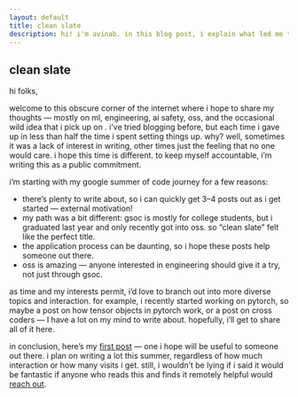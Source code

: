 ```yaml
---
layout: default
title: clean slate
description: hi! i'm avinab. in this blog post, i explain what led me to start writing. interpretability hehh...
---
```


## clean slate

hi folks,

welcome to this obscure corner of the internet where i hope to share my thoughts — mostly on ml, engineering, ai safety, oss, and the occasional wild idea that i pick up on . i’ve tried blogging before, but each time i gave up in less than half the time i spent setting things up. why? well, sometimes it was a lack of interest in writing, other times just the feeling that no one would care. i hope this time is different. to keep myself accountable, i’m writing this as a public commitment.

i’m starting with my google summer of code journey for a few reasons:

- there’s plenty to write about, so i can quickly get 3–4 posts out as i get started — external motivation!
- my path was a bit different: gsoc is mostly for college students, but i graduated last year and only recently got into oss. so “clean slate” felt like the perfect title.
- the application process can be daunting, so i hope these posts help someone out there.
- oss is amazing — anyone interested in engineering should give it a try, not just through gsoc.

as time and my interests permit, i’d love to branch out into more diverse topics and interaction. for example, i recently started working on pytorch, so maybe a post on how tensor objects in pytorch work, or a post on cross coders — I have a lot on my mind to write about. hopefully, i’ll get to share all of it here.

in conclusion, here’s my [first post](/writing/gsoc-selection) — one i hope will be useful to someone out there. i plan on writing a lot this summer, regardless of how much interaction or how many visits i get. still, i wouldn’t be lying if i said it would be fantastic if anyone who reads this and finds it remotely helpful would [reach out](/contact).
